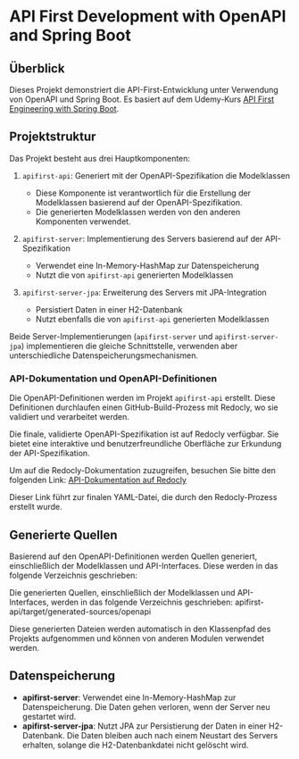 # API First Development with OpenAPI and Spring Boot

## Überblick

Dieses Projekt demonstriert die API-First-Entwicklung unter Verwendung von OpenAPI und Spring Boot. Es basiert auf dem Udemy-Kurs [API First Engineering with Spring Boot](https://www.udemy.com/course/api-first-engineering-with-spring-boot).

## Projektstruktur

Das Projekt besteht aus drei Hauptkomponenten:

1. `apifirst-api`: Generiert mit der OpenAPI-Spezifikation die Modelklassen
    - Diese Komponente ist verantwortlich für die Erstellung der Modelklassen basierend auf der OpenAPI-Spezifikation.
    - Die generierten Modelklassen werden von den anderen Komponenten verwendet.

2. `apifirst-server`: Implementierung des Servers basierend auf der API-Spezifikation
    - Verwendet eine In-Memory-HashMap zur Datenspeicherung
    - Nutzt die von `apifirst-api` generierten Modelklassen

3. `apifirst-server-jpa`: Erweiterung des Servers mit JPA-Integration
    - Persistiert Daten in einer H2-Datenbank
    - Nutzt ebenfalls die von `apifirst-api` generierten Modelklassen

Beide Server-Implementierungen (`apifirst-server` und `apifirst-server-jpa`) implementieren die gleiche Schnittstelle, verwenden aber unterschiedliche Datenspeicherungsmechanismen.

### API-Dokumentation und OpenAPI-Definitionen

Die OpenAPI-Definitionen werden im Projekt `apifirst-api` erstellt. Diese Definitionen durchlaufen einen GitHub-Build-Prozess mit Redocly, wo sie validiert und verarbeitet werden.

Die finale, validierte OpenAPI-Spezifikation ist auf Redocly verfügbar. Sie bietet eine interaktive und benutzerfreundliche Oberfläche zur Erkundung der API-Spezifikation.

Um auf die Redocly-Dokumentation zuzugreifen, besuchen Sie bitte den folgenden Link:
[API-Dokumentation auf Redocly](https://dboeckli.redocly.app/openapi/openapi/customer)

Dieser Link führt zur finalen YAML-Datei, die durch den Redocly-Prozess erstellt wurde.

## Generierte Quellen

Basierend auf den OpenAPI-Definitionen werden Quellen generiert, einschließlich der Modelklassen und API-Interfaces. Diese werden in das folgende Verzeichnis geschrieben:

Die generierten Quellen, einschließlich der Modelklassen und API-Interfaces, werden in das folgende Verzeichnis geschrieben:
apifirst-api/target/generated-sources/openapi

Diese generierten Dateien werden automatisch in den Klassenpfad des Projekts aufgenommen und können von anderen Modulen verwendet werden.

## Datenspeicherung

- **apifirst-server**: Verwendet eine In-Memory-HashMap zur Datenspeicherung. Die Daten gehen verloren, wenn der Server neu gestartet wird.
- **apifirst-server-jpa**: Nutzt JPA zur Persistierung der Daten in einer H2-Datenbank. Die Daten bleiben auch nach einem Neustart des Servers erhalten, solange die H2-Datenbankdatei nicht gelöscht wird.

